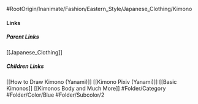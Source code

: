 #RootOrigin/Inanimate/Fashion/Eastern_Style/Japanese_Clothing/Kimono
#### Links
##### Parent Links
[[Japanese_Clothing]]
##### Children Links
[[How to Draw Kimono (Yanami)]]
[[Kimono Pixiv (Yanami)]]
[[Basic Kimonos]]
[[Kimonos Body and Much More]]
#Folder/Category
#Folder/Color/Blue
#Folder/Subcolor/2

